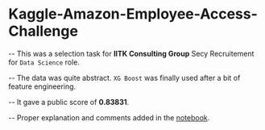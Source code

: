 # Kaggle-Amazon-Employee-Access-Challenge

-- This was a selection task for **IITK Consulting Group** Secy Recruitement for `Data Science` role. 

-- The data was quite abstract. `XG Boost` was finally used after a bit of feature engineering. 

-- It gave a public score of **0.83831**.

-- Proper explanation and comments added in the [notebook](https://github.com/mandar7-git/Kaggle-Amazon-Employee-Access-Challenge/blob/main/AmazonEACTask.ipynb).
